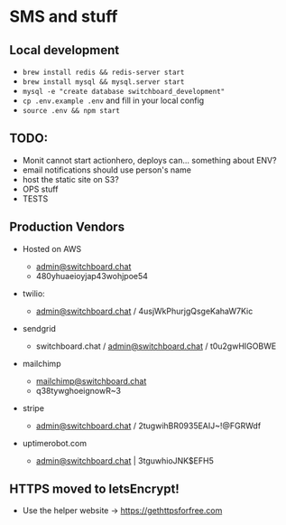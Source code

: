 # SMS and stuff

## Local development

- `brew install redis && redis-server start`
- `brew install mysql && mysql.server start`
- `mysql -e "create database switchboard_development"`
- `cp .env.example .env` and fill in your local config
- `source .env && npm start`

## TODO:
- Monit cannot start actionhero, deploys can... something about ENV?
- email notifications should use person's name
- host the static site on S3?
- OPS stuff
- TESTS

## Production Vendors
- Hosted on AWS
  - admin@switchboard.chat
  - 480yhuaeioyjap43wohjpoe54

- twilio:
  - admin@switchboard.chat / 4usjWkPhurjgQsgeKahaW7Kic
- sendgrid
  - switchboard.chat / admin@switchboard.chat / t0u2gwHIGOBWE
- mailchimp
  - mailchimp@switchboard.chat
  - q38tywghoeignowR~3
- stripe
  - admin@switchboard.chat / 2tugwihBR0935EAIJ~!@FGRWdf
- uptimerobot.com
  - admin@switchboard.chat | 3tguwhioJNK$EFH5

## HTTPS moved to letsEncrypt!
- Use the helper website -> https://gethttpsforfree.com

